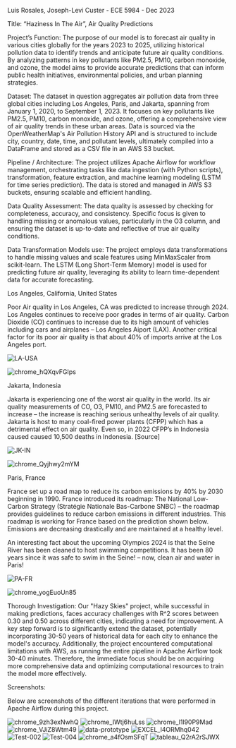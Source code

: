 Luis Rosales, Joseph-Levi Custer - ECE 5984 - Dec 2023

Title: “Haziness In The Air”, Air Quality Predictions

Project’s Function: The purpose of our model is to forecast air quality in various cities globally for the years 2023 to 2025, utilizing historical pollution data to identify trends and anticipate future air quality conditions. By analyzing patterns in key pollutants like PM2.5, PM10, carbon monoxide, and ozone, the model aims to provide accurate predictions that can inform public health initiatives, environmental policies, and urban planning strategies. 

Dataset: The dataset in question aggregates air pollution data from three global cities including Los Angeles, Paris, and Jakarta, spanning from January 1, 2020, to September 1, 2023. It focuses on key pollutants like PM2.5, PM10, carbon monoxide, and ozone, offering a comprehensive view of air quality trends in these urban areas. Data is sourced via the OpenWeatherMap's Air Pollution History API and is structured to include city, country, date, time, and pollutant levels, ultimately compiled into a DataFrame and stored as a CSV file in an AWS S3 bucket.

Pipeline / Architecture: The project utilizes Apache Airflow for workflow management, orchestrating tasks like data ingestion (with Python scripts), transformation, feature extraction, and machine learning modeling (LSTM for time series prediction). The data is stored and managed in AWS S3 buckets, ensuring scalable and efficient handling.

Data Quality Assessment: The data quality is assessed by checking for completeness, accuracy, and consistency. Specific focus is given to handling missing or anomalous values, particularly in the O3 column, and ensuring the dataset is up-to-date and reflective of true air quality conditions.

Data Transformation Models use: The project employs data transformations to handle missing values and scale features using MinMaxScaler from scikit-learn. The LSTM (Long Short-Term Memory) model is used for predicting future air quality, leveraging its ability to learn time-dependent data for accurate forecasting.

Los Angeles, California, United States 

Poor Air quality in Los Angeles, CA was predicted to increase through 2024. Los Angeles continues to receive poor grades in terms of air quality. Carbon Dioxide (CO) continues to increase due to its high amount of vehicles including cars and airplanes – Los Angeles Aiport (LAX). Another critical factor for its poor air quality is that about 40% of imports arrive at the Los Angeles port. 

![LA-USA](https://github.com/LRosal3s/Rosales-Luis-AirQ-Hazy-Project/assets/143309517/d01c417d-816c-475a-8714-5100a968c4aa)

![chrome_hQXqvFGIps](https://github.com/LRosal3s/Rosales-Luis-AirQ-Hazy-Project/assets/143309517/8673addb-c82a-44c8-9519-b17b25bbf02b)


Jakarta, Indonesia

Jakarta is experiencing one of the worst air quality in the world. Its air quality measurements of CO, O3, PM10, and PM2.5 are forecasted to increase – the increase is reaching serious unhealthy levels of air quality. Jakarta is host to many coal-fired power plants (CFPP) which has a detrimental effect on air quality. Even so, in 2022 CFPP’s in Indonesia caused caused 10,500 deaths in Indonesia. [Source]

![JK-IN](https://github.com/LRosal3s/Rosales-Luis-AirQ-Hazy-Project/assets/143309517/e5459bc0-b7b3-4fac-aa20-aae97f486f5c)

![chrome_Qyjhwy2mYM](https://github.com/LRosal3s/Rosales-Luis-AirQ-Hazy-Project/assets/143309517/98f8539c-36dc-4e65-acf9-8c9abb0e3348)


Paris, France

France set up a road map to reduce its carbon emissions by 40% by 2030 beginning in 1990. France introduced its roadmap: The National Low-Carbon Strategy (Stratégie Nationale Bas-Carbone SNBC) – the roadmap provides guidelines to reduce carbon emissions in different industries. This roadmap is working for France based on the prediction shown below. Emissions are decreasing drastically and are maintained at a healthy level. 

An interesting fact about the upcoming Olympics 2024 is that the Seine River has been cleaned to host swimming competitions. It has been 80 years since it was safe to swim in the Seine! – now, clean air and water in Paris! 

![PA-FR](https://github.com/LRosal3s/Rosales-Luis-AirQ-Hazy-Project/assets/143309517/e103e3f8-ee3e-4843-a0fd-a0a4127b4ebb)

![chrome_yogEuoUn85](https://github.com/LRosal3s/Rosales-Luis-AirQ-Hazy-Project/assets/143309517/02d0a8b5-0be8-437f-b997-d612ec28aa2c)


Thorough Investigation: Our "Hazy Skies" project, while successful in making predictions, faces accuracy challenges with R^2 scores between 0.30 and 0.50 across different cities, indicating a need for improvement. A key step forward is to significantly extend the dataset, potentially incorporating 30-50 years of historical data for each city to enhance the model's accuracy. Additionally, the project encountered computational limitations with AWS, as running the entire pipeline in Apache Airflow took 30-40 minutes. Therefore, the immediate focus should be on acquiring more comprehensive data and optimizing computational resources to train the model more effectively.

Screenshots:

Below are screenshots of the different iterations that were performed in Apache Airflow during this project. 

![chrome_9zh3exNwhQ](https://github.com/LRosal3s/Rosales-Luis-AirQ-Hazy-Project/assets/143309517/ee5b6fa0-40c6-4193-9fb9-95c48b7af411)
![chrome_IWtj6huLss](https://github.com/LRosal3s/Rosales-Luis-AirQ-Hazy-Project/assets/143309517/d98f5309-0942-4314-a283-5b3c584d5ce4)
![chrome_l1l90P9Mad](https://github.com/LRosal3s/Rosales-Luis-AirQ-Hazy-Project/assets/143309517/02e25ee4-3051-4cc0-8663-aa8f454c94db)
![chrome_VJiZ8Wtm49](https://github.com/LRosal3s/Rosales-Luis-AirQ-Hazy-Project/assets/143309517/a9d550cb-564b-4424-bd85-5e549f9dc91c)
![data-prototype](https://github.com/LRosal3s/Rosales-Luis-AirQ-Hazy-Project/assets/143309517/4f9f0200-4445-4164-8b71-7c27c3bafea8)
![EXCEL_l4ORMhq042](https://github.com/LRosal3s/Rosales-Luis-AirQ-Hazy-Project/assets/143309517/63b06c58-07ef-4bb2-b7a9-cfe2e139560a)
![Test-002](https://github.com/LRosal3s/Rosales-Luis-AirQ-Hazy-Project/assets/143309517/04985506-deee-4fbf-8800-43c086838089)
![Test-004](https://github.com/LRosal3s/Rosales-Luis-AirQ-Hazy-Project/assets/143309517/251b64bb-40cd-40cc-8302-1cbaf0b254a9)
![chrome_a4fOsmSFqT](https://github.com/LRosal3s/Rosales-Luis-AirQ-Hazy-Project/assets/143309517/dbdab1e9-1a36-4a95-8e9e-9e34bb143c57)
![tableau_Q2rA2rSJWX](https://github.com/LRosal3s/Rosales-Luis-AirQ-Hazy-Project/assets/143309517/05ab60f4-7903-447a-8cab-5f7c3597ff33)





